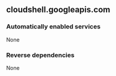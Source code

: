 ## cloudshell.googleapis.com

### Automatically enabled services

None

### Reverse dependencies

None
